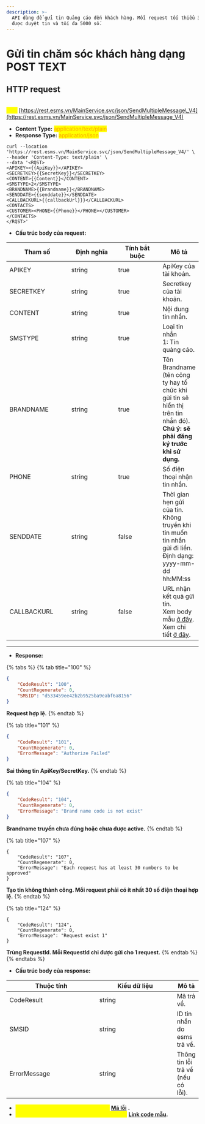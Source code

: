 ```yaml
---
description: >-
  API dùng để gửi tin Quảng cáo đến khách hàng. Mỗi request tối thiểu 30 số để
  được duyệt tin và tối đa 5000 số.
---
```


# Gửi tin chăm sóc khách hàng dạng POST TEXT

## HTTP request

\
<mark style="color:yellow;">**`POST`**</mark> [https://rest.esms.vn/MainService.svc/json/SendMultipleMessage\_V4](https://rest.esms.vn/MainService.svc/json/SendMultipleMessage_V4)

* **Content Type:** <mark style="color:orange;">application/text/plain</mark>
* **Response Type:** <mark style="color:orange;">application/json</mark>

```
curl --location 'https://rest.esms.vn/MainService.svc/json/SendMultipleMessage_V4/' \
--header 'Content-Type: text/plain' \
--data '<RQST>
<APIKEY><{{ApiKey}}</APIKEY>
<SECRETKEY>{{SecretKey}}</SECRETKEY>
<CONTENT>{{Content}}</CONTENT>
<SMSTYPE>2</SMSTYPE>
<BRANDNAME>{{Brandname}}</BRANDNAME>
<SENDDATE>{{senddate}}</SENDDATE>
<CALLBACKURL>{{callbackUrl}}}</CALLBACKURL>
<CONTACTS>
<CUSTOMER><PHONE>{{Phone}}</PHONE></CUSTOMER>
</CONTACTS>
</RQST>'
```

* **Cấu trúc body của request:**

<table><thead><tr><th width="167">Tham số</th><th width="149">Định nghĩa</th><th width="141" data-type="checkbox">Tính bắt buộc</th><th>Mô tả</th></tr></thead><tbody><tr><td>APIKEY</td><td>string</td><td>true</td><td>ApiKey của tài khoản.</td></tr><tr><td>SECRETKEY</td><td>string</td><td>true</td><td>Secretkey của tài khoản.</td></tr><tr><td>CONTENT</td><td>string</td><td>true</td><td>Nội dung tin nhắn.</td></tr><tr><td>SMSTYPE</td><td>string</td><td>true</td><td>Loại tin nhắn<br>1: Tin quảng cáo.</td></tr><tr><td>BRANDNAME</td><td>string</td><td>true</td><td>Tên Brandname (tên công ty hay tổ chức khi gửi tin sẽ hiển thị trên tin nhắn đó). <br><strong>Chú ý: sẽ phải đăng ký trước khi sử dụng.</strong></td></tr><tr><td>PHONE</td><td>string</td><td>true</td><td>Số điện thoại nhận tin nhắn.</td></tr><tr><td>SENDDATE</td><td>string</td><td>false</td><td>Thời gian hẹn gửi của tin. <br>Không truyền khi tin muốn tin nhắn gửi đi liền.<br>Định dạng: yyyy-mm-dd hh:MM:ss</td></tr><tr><td>CALLBACKURL</td><td>string</td><td>false</td><td>URL nhận kết quả gửi tin. <br>Xem body mẫu <a href="https://samplefordevelopers.esms.vn/#eeaca8c5-ef65-4fed-ac2e-697d0360327b">ở đây</a>. <br>Xem chi tiết <a href="https://developers-v2.esms.vn/esms-api/callback-url">ở đây</a>.</td></tr></tbody></table>

***

* **Response:**

{% tabs %}
{% tab title="100" %}
```json
{
    "CodeResult": "100",
    "CountRegenerate": 0,
    "SMSID": "d533459ee42b2b9525ba9eabf6a8156"
}
```

**Request hợp lệ.**
{% endtab %}

{% tab title="101" %}
```json
{
    "CodeResult": "101",
    "CountRegenerate": 0,
    "ErrorMessage": "Authorize Failed"
}
```

**Sai thông tin ApiKey/SecretKey.**
{% endtab %}

{% tab title="104" %}
```json
{
    "CodeResult": "104",
    "CountRegenerate": 0,
    "ErrorMessage": "Brand name code is not exist"
}
```

**Brandname truyền chưa đúng hoặc chưa được active.**
{% endtab %}

{% tab title="107" %}
```
{
    "CodeResult": "107",
    "CountRegenerate": 0,
    "ErrorMessage": "Each request has at least 30 numbers to be approved"
}
```

**Tạo tin không thành công. Mỗi request phải có ít nhất 30 số điện thoại hợp lệ.**
{% endtab %}

{% tab title="124" %}
```
{
    "CodeResult": "124",
    "CountRegenerate": 0,
    "ErrorMessage": "Request exist 1"
}
```

**Trùng RequestId. Mỗi RequestId chỉ được gửi cho 1 request.**
{% endtab %}
{% endtabs %}

* **Cấu trúc body của response:**

<table><thead><tr><th width="225">Thuộc tính</th><th width="194">Kiểu dữ liệu</th><th>Mô tả</th></tr></thead><tbody><tr><td>CodeResult</td><td>string</td><td>Mã trả về.</td></tr><tr><td>SMSID</td><td>string</td><td>ID tin nhắn do esms trả về.</td></tr><tr><td>ErrorMessage</td><td>string</td><td>Thông tin lỗi trả về (nếu có lỗi).</td></tr></tbody></table>

* _<mark style="color:yellow;">**Thông tin chi tiết mã lỗi xem ở bảng:**</mark>_ [**Mã lỗi**](../bang-ma-loi.md) **.**
* _<mark style="color:yellow;">**Lấy code mẫu các ngôn ngữ trên Postman:**</mark>_ [**Link code mẫu**](https://samplefordevelopers.esms.vn/#850974b9-12cf-46f5-946c-e8e15aa3585b)**.**
